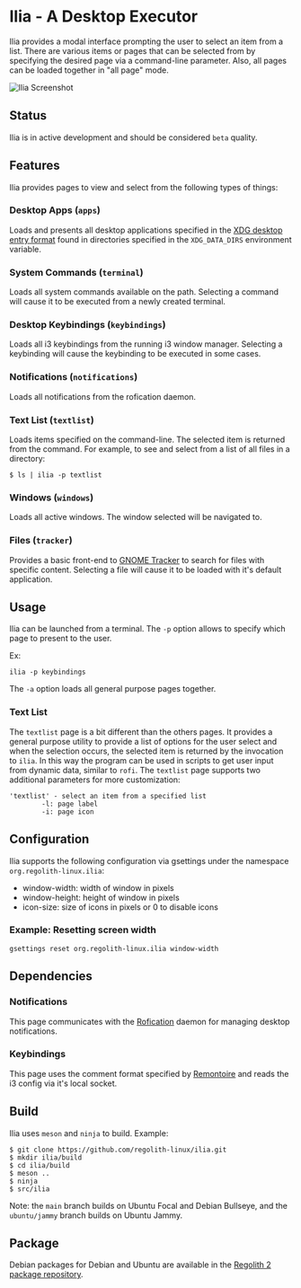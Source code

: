 # Ilia - A Desktop Executor

Ilia provides a modal interface prompting the user to select an item from a list. There are various items or pages that can be selected from by specifying the desired page via a command-line parameter. Also, all pages can be loaded together in "all page" mode.

![Ilia Screenshot](https://regolith-desktop.com/regolith-ilia-keybinding-window.png)

## Status

Ilia is in active development and should be considered `beta` quality.

## Features

Ilia provides pages to view and select from the following types of things:

### Desktop Apps (`apps`)

Loads and presents all desktop applications specified in the [XDG desktop entry format](https://specifications.freedesktop.org/desktop-entry-spec/desktop-entry-spec-latest.html) found in directories specified in the `XDG_DATA_DIRS` environment variable.

### System Commands (`terminal`)

Loads all system commands available on the path.  Selecting a command will cause it to be executed from a newly created terminal.

### Desktop Keybindings (`keybindings`)

Loads all i3 keybindings from the running i3 window manager.  Selecting a keybinding will cause the keybinding to be executed in some cases.

### Notifications (`notifications`)

Loads all notifications from the rofication daemon.

### Text List (`textlist`)

Loads items specified on the command-line.  The selected item is returned from the command.  For example, to see and select from a list of all files in a directory:

```
$ ls | ilia -p textlist
```

### Windows (`windows`)

Loads all active windows.  The window selected will be navigated to.

### Files (`tracker`)

Provides a basic front-end to [GNOME Tracker](https://wiki.gnome.org/Projects/Tracker) to search for files with specific content.  Selecting a file will cause it to be loaded with it's default application.

## Usage

Ilia can be launched from a terminal. The `-p` option allows to specify which page to present to the user.

Ex:
```
ilia -p keybindings
```

The `-a` option loads all general purpose pages together.

### Text List

The `textlist` page is a bit different than the others pages.  It provides a general purpose utility to provide a list of options for the user select and when the selection occurs, the selected item is returned by the invocation to `ilia`.  In this way the program can be used in scripts to get user input from dynamic data, similar to `rofi`.  The `textlist` page supports two additional parameters for more customization:

```
'textlist' - select an item from a specified list
        -l: page label
        -i: page icon
```

## Configuration

Ilia supports the following configuration via gsettings under the namespace `org.regolith-linux.ilia`:

* window-width: width of window in pixels
* window-height: height of window in pixels
* icon-size: size of icons in pixels or 0 to disable icons

### Example: Resetting screen width

```
gsettings reset org.regolith-linux.ilia window-width
```

## Dependencies

### Notifications

This page communicates with the [Rofication](https://github.com/regolith-linux/regolith-rofication) daemon for managing desktop notifications.

### Keybindings

This page uses the comment format specified by [Remontoire](https://github.com/regolith-linux/remontoire) and reads the i3 config via it's local socket.

## Build

Ilia uses `meson` and `ninja` to build.  Example:

```
$ git clone https://github.com/regolith-linux/ilia.git
$ mkdir ilia/build
$ cd ilia/build
$ meson ..
$ ninja
$ src/ilia
```

Note: the `main` branch builds on Ubuntu Focal and Debian Bullseye, and the `ubuntu/jammy` branch builds on Ubuntu Jammy.

## Package

Debian packages for Debian and Ubuntu are available in the [Regolith 2 package repository](https://github.com/regolith-linux/voulage).
